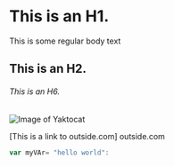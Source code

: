 # This is an H1.
This is some regular body text
## This is an H2.
###### This is an H6.

![Image of Yaktocat](https://octodex.github.com/images/yaktocat.png)

[This is a link to outside.com] outside.com

```javascript
var myVAr= "hello world":
```
